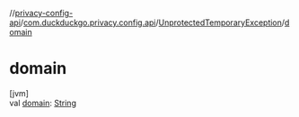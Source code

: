 //[privacy-config-api](../../../index.md)/[com.duckduckgo.privacy.config.api](../index.md)/[UnprotectedTemporaryException](index.md)/[domain](domain.md)

# domain

[jvm]\
val [domain](domain.md): [String](https://kotlinlang.org/api/latest/jvm/stdlib/kotlin/-string/index.html)
